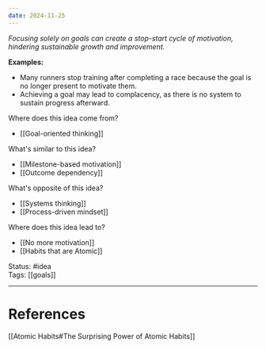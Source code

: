 ```yaml
---
date: 2024-11-25
---
```

_Focusing solely on goals can create a stop-start cycle of motivation, hindering sustainable growth and improvement._

**Examples:**
- Many runners stop training after completing a race because the goal is no longer present to motivate them.
- Achieving a goal may lead to complacency, as there is no system to sustain progress afterward.

Where does this idea come from?  
- [[Goal-oriented thinking]]

What's similar to this idea?  
- [[Milestone-based motivation]]
- [[Outcome dependency]]

What's opposite of this idea?  
- [[Systems thinking]]
- [[Process-driven mindset]]

Where does this idea lead to?  
- [[No more motivation]]
- [[Habits that are Atomic]]


Status: #idea  
Tags:  [[goals]]

---
# References
[[Atomic Habits#The Surprising Power of Atomic Habits]]